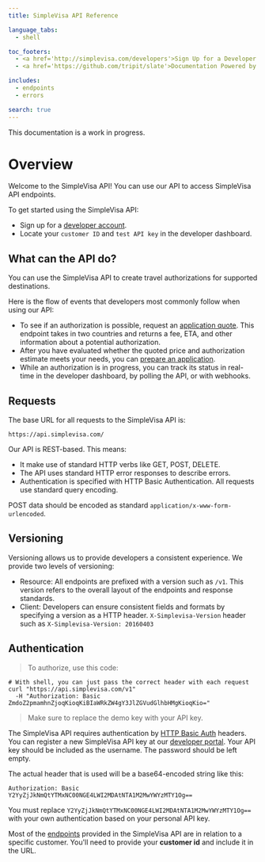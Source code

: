 ```yaml
---
title: SimpleVisa API Reference

language_tabs:
  - shell

toc_footers:
  - <a href='http://simplevisa.com/developers'>Sign Up for a Developer Key</a>
  - <a href='https://github.com/tripit/slate'>Documentation Powered by Slate</a>

includes:
  - endpoints
  - errors

search: true
---
```


<aside class="success">
This documentation is a work in progress.
</aside>

# Overview

Welcome to the SimpleVisa API! You can use our API to access SimpleVisa API endpoints.

To get started using the SimpleVisa API:

- Sign up for a [developer account](http://simplevisa.com/developers).
- Locate your `customer ID` and `test API key` in the developer dashboard.

## What can the API do?

You can use the SimpleVisa API to create travel authorizations for supported destinations.

Here is the flow of events that developers most commonly follow when using our API:

- To see if an authorization is possible, request an [application quote](#get-requirements-and-quote). This endpoint takes in two countries and returns a fee, ETA, and other information about a potential authorization.
- After you have evaluated whether the quoted price and authorization estimate meets your needs, you can [prepare an application](#prepare-an-application).
- While an authorization is in progress, you can track its status in real-time in the developer dashboard, by polling the API, or with webhooks.

## Requests

The base URL for all requests to the SimpleVisa API is:

`https://api.simplevisa.com/`

Our API is REST-based. This means:

- It make use of standard HTTP verbs like GET, POST, DELETE.
- The API uses standard HTTP error responses to describe errors.
- Authentication is specified with HTTP Basic Authentication. All requests use standard query encoding.

POST data should be encoded as standard `application/x-www-form-urlencoded`.

## Versioning

Versioning allows us to provide developers a consistent experience. We provide two levels of versioning:

- Resource: All endpoints are prefixed with a version such as `/v1`. This version refers to the overall layout of the endpoints and response standards.
- Client: Developers can ensure consistent fields and formats by specifying a version as a HTTP header. `X-Simplevisa-Version` header such as `X-Simplevisa-Version: 20160403`

## Authentication

> To authorize, use this code:

```shell
# With shell, you can just pass the correct header with each request
curl "https://api.simplevisa.com/v1"
  -H "Authorization: Basic ZmdoZ2pmamhnZjoqKioqKiBIaWRkZW4gY3JlZGVudGlhbHMgKioqKio="
```

> Make sure to replace the demo key with your API key.

The SimpleVisa API requires authentication by [HTTP Basic Auth](http://en.wikipedia.org/wiki/Basic_access_authentication) headers. You can register a new SimpleVisa API key at our [developer portal](http://simplevisa.com/developers). Your API key should be included as the username. The password should be left empty.

The actual header that is used will be a base64-encoded string like this:

`Authorization: Basic Y2YyZjJkNmQtYTMxNC00NGE4LWI2MDAtNTA1M2MwYWYzMTY1Og==`

<aside class="notice">
You must replace <code>Y2YyZjJkNmQtYTMxNC00NGE4LWI2MDAtNTA1M2MwYWYzMTY1Og==</code> with your own authentication based on your personal API key.
</aside>

Most of the [endpoints](#endpoints) provided in the SimpleVisa API are in relation to a specific customer. You'll need to provide your **customer id** and include it in the URL.
